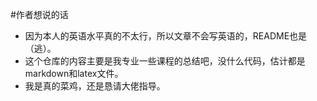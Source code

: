 #作者想说的话
- 因为本人的英语水平真的不太行，所以文章不会写英语的，README也是（逃）。
- 这个仓库的内容主要是我专业一些课程的总结吧，没什么代码，估计都是markdown和latex文件。
- 我是真的菜鸡，还是恳请大佬指导。

